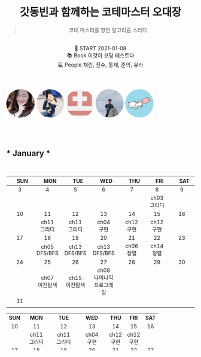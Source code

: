 <center>
<h1> 갓동빈과 함께하는 코테마스터 오대장</h1> 
<blockquote>코테 마스터를 향한 알고리즘 스터디</blockquote>
<br> 📌 START 2021-01-08 
<br> 📚 Book 이것이 코딩 테스트다
<br> 💻 People 채린, 진수, 동재, 준의, 유라
</center>

<br>
<br>
<br>

<a href="https://github.com/zzerii">
<img src = "./img/채린.png" width="15%" /></a>
<a href="https://github.com/baejinsoo">
<img src = "./img/진수.png" width="15%" /></a>
<a href="https://github.com/winterash2">
<img src = "./img/동재.png" width="15%" /></a>
<a href="https://github.com/coconutstd">
<img src = "./img/준의.png" width="15%" /></a>
<a href="https://github.com/jungyr24">
<img src = "./img/유라.png" width="15%" /></a>

<br>
<br>
<br>
<br>

<h2> * January * </h2>

<br>

|　SUN　|　MON　|　TUE　|　WED　|　THU　|　FRI　|　SAT　|
|:---:|:---:|:---:|:---:|:---:|:---:|:---:|
|           3|            4|           5|           6|           7|            8|           9|
|   |   |   |   |   |ch03<br>그리디||
| 10 |      11      |      12      |     13     |    14     |     15     | 16 |
|    |ch11<br>그리디|ch11<br>그리디|ch04<br>구현|ch12<br>구현|ch12<br>구현|    |
| 17 |      18       |      19       |      20       |     21     |     22     |23|
|    |ch05<br>DFS/BFS|ch13<br>DFS/BFS|ch13<br>DFS/BFS|ch06<br>정렬|ch14<br>정렬|  |
| 24 |      25        |       26       |         27              |  28  |  29  |  30  |
|    |ch07<br>이진탐색|ch15<br>이진탐색|ch08<br>다이나믹<br>프로그래밍|      |      |      |
| 31 |
|    |

 <table style="border: 1px; width:100%; height: 100px; text-align: center;">
	<th>SUN</th>
	<th>MON</th>
    <th>TUE</th>
    <th>WED</th>
    <th>THU</th>
    <th>FRI</th>
    <th>SAT</th>
    <tr><td>10</td><td>11</td><td>12</td><td>13</td><td>14</td><td>15</td><td>16</td></tr>
    <tr>
        <td></td>
        <td>ch11<br>그리디</td>
        <td>ch11<br>그리디</td>
        <td>ch04<br>구현</td>
        <td>ch12<br>구현</td>
        <td>ch12<br>구현</td>
        <td></td></tr>
    <tr>
        <td>17</td><td>18</td><td>19</td><td>20</td><td>21</td><td>22</td><td>23</td>
    </tr>
    <tr>
        <td></td>
        <td>ch05<br>DFS/BFS</td>
        <td>ch13<br>DFS/BFS</td>
        <td>ch13<br>DFS/BFS</td>
        <td>ch06<br>정렬</td>
        <td>ch14<br>정렬</td>
        <td></td>
    </tr>
    <tr>
        <td>24</td>
        <td>25</td>
        <td>26</td>
        <td>27</td>
        <td>28</td>
        <td>29</td>
        <td>30</td>
    </tr>
        <tr><td></td>
        <td>ch07<br>이진탐색</td>
        <td>ch15<br>이진탐색</td>
        <td>ch08<br>다이나믹<br>프로그래밍</td>
        <td></td>
        <td></td>
        <td></td>
    </tr>
        <tr><td>31</td>
    </tr>
    <tr>
        <td></td>
    </tr>
</table>
